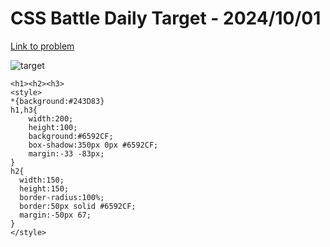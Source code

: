# CSS Battle Daily Target - 2024/10/01

[Link to problem](https://cssbattle.dev/play/NUzq6e8A7O0JACbDXI1c)

![target](https://firebasestorage.googleapis.com/v0/b/cssbattleapp.appspot.com/o/user%2Fe6YbeBahWNPT7VpE2rE2p85byxa2%2Ftargets%2Ftarget_C7gtLC8.png?alt=media)

```
<h1><h2><h3>
<style>
*{background:#243D83}
h1,h3{
    width:200;
    height:100;
    background:#6592CF;
    box-shadow:350px 0px #6592CF;
    margin:-33 -83px;
}
h2{
  width:150;
  height:150;
  border-radius:100%;
  border:50px solid #6592CF;
  margin:-50px 67;
}
</style>
```
